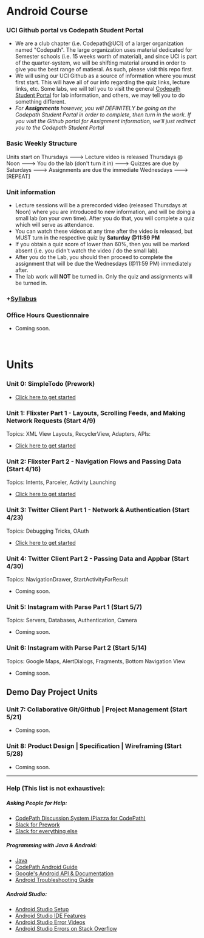 # Android Course

### UCI Github portal vs Codepath Student Portal
- We are a club chapter (i.e. Codepath@UCI) of a larger organization named "Codepath". The large organization uses material dedicated for Semester schools (i.e. 15 weeks worth of material), and since UCI is part of the quarter-system, we will be shifting material around in order to give you the best range of matieral. As such, please visit this repo first.
- We will using our UCI Github as a source of information where you must first start. This will have all of our info regarding the quiz links, lecture links, etc. Some labs, we will tell you to visit the general [Codepath Student Portal](https://courses.codepath.com/courses/android_university/unit/1#!exercises) for lab information, and others, we may tell you to do something different.
- *For **Assignments** however, you will DEFINITELY be going on the Codepath Student Portal in order to complete, then turn in the work. If you visit the Github portal for Assignment information, we'll just redirect you to the Codepath Student Portal*

### Basic Weekly Structure 
Units start on Thursdays ---> Lecture video is released Thursdays @ Noon ---> You do the lab (don't turn it in) ---> Quizzes are due by Saturdays ---> Assignments are due the immediate Wednesdays ---> [REPEAT]

### Unit information
- Lecture sessions will be a prerecorded video (released Thursdays at Noon) where you are introduced to new information, and will be doing a small lab (on your own time). After you do that, you will complete a quiz which will serve as attendance.
- You can watch these videos at any time after the video is released, but MUST turn in the respective quiz by **Saturday @11:59 PM**
- If you obtain a quiz score of lower than 60%, then you will be marked absent (i.e. you didn't watch the video / do the small lab). 
- After you do the Lab, you should then proceed to complete the assignment that will be due the Wednesdays (@11:59 PM) immediately after. 
- The lab work will **NOT** be turned in. Only the quiz and assignments will be turned in.

### +[Syllabus](https://hackmd.io/@G4mJUallRNmn1TXCin6Vtw/ByGQShqD8)
### Office Hours Questionnaire
* Coming soon.
<br>

# Units

### Unit 0: SimpleTodo (Prework)
* [Click here to get started](https://github.com/CodePath-at-UCI/android-course/tree/master/Unit0)

### Unit 1: Flixster Part 1 - Layouts, Scrolling Feeds, and Making Network Requests (Start 4/9)
Topics: XML View Layouts, RecyclerView, Adapters, APIs:
* [Click here to get started](https://github.com/CodePath-at-UCI/android-course/tree/master/Unit1)

### Unit 2: Flixster Part 2 - Navigation Flows and Passing Data (Start 4/16)
Topics: Intents, Parceler, Activity Launching
* [Click here to get started](https://github.com/CodePath-at-UCI/android-course/tree/master/Unit2)

### Unit 3: Twitter Client Part 1 - Network & Authentication (Start 4/23)
Topics: Debugging Tricks, OAuth
* [Click here to get started](https://github.com/CodePath-at-UCI/android-course/tree/master/Unit3)

### Unit 4: Twitter Client Part 2 - Passing Data and Appbar (Start 4/30)
Topics: NavigationDrawer, StartActivityForResult
* Coming soon.

### Unit 5: Instagram with Parse Part 1 (Start 5/7)
Topics: Servers, Databases, Authentication, Camera
* Coming soon.

### Unit 6: Instagram with Parse Part 2 (Start 5/14)
Topics: Google Maps, AlertDialogs, Fragments, Bottom Navigation View
* Coming soon.

## Demo Day Project Units
### Unit 7: Collaborative Git/Github | Project Management (Start 5/21)
* Coming soon.

### Unit 8: Product Design | Specification | Wireframing (Start 5/28)
* Coming soon.
    
---

### Help (This list is not exhaustive):
##### Asking People for Help:
- [CodePath Discussion System (Piazza for CodePath)](http://discussions.codepath.com/courses/android_university/questions)
- [Slack for Prework](https://codepath.slack.com/archives/C01186KCMK8)
- [Slack for everything else](https://codepath.slack.com/archives/GSLPL342J)
##### Programming with Java & Android:
- [Java](https://github.com/codepath/android_guides/wiki/Beginning-Android-Resources#learning-to-program-with-java)
- [CodePath Android Guide](https://guides.codepath.org/android)
- [Google's Android API & Documentation](https://developer.android.com/)
- [Android Troubleshooting Guide](https://hackmd.io/@nesquena/rkO_BigjW?type=view)
##### Android Studio:
- [Android Studio Setup](https://courses.codepath.org/snippets/android_university/prework#heading-1-setup-android)
- [Android Studio IDE Features](https://hackmd.io/s/Bk9WxMaWV)
- [Android Studio Error Videos](https://www.youtube.com/results?search_query=Android+Studio+error)
- [Android Studio Errors on Stack Overflow](https://stackoverflow.com/search?q=Android+Studio)
